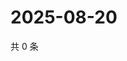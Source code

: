 # 2025-08-20

共 0 条

<!-- BEGIN ZHIHUVIDEO -->
<!-- 最后更新时间 Wed Aug 20 2025 00:14:19 GMT+0800 (China Standard Time) -->

<!-- END ZHIHUVIDEO -->
